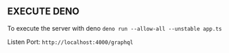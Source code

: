 ## EXECUTE DENO
To execute the server with deno `deno run --allow-all --unstable app.ts`

Listen Port: `http://localhost:4000/graphql`
